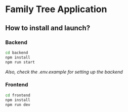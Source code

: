 # Family Tree Application

## How to install and launch?

### Backend

```bash
cd backend
npm install
npm run start
```
*Also, check the .env.example for setting up the backend*

### Frontend

```bash
cd frontend
npm install
npm run dev
```